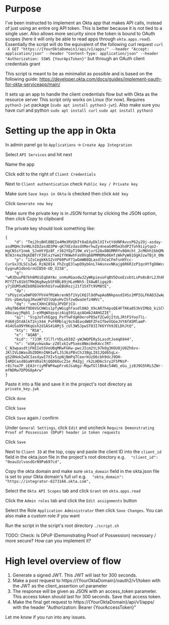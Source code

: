 # Purpose

I've been instructed to implement an Okta app that makes API calls, instead of just using an entire org API token. This is better because it is not tied to a single user. Also allows more security since the token is bound to OAuth scopes (here it will only be able to read apps through `okta.apps.read`). Essentially the script will do the equivalent of the following curl request
`curl -X GET "https://{YourOktaDomain}/api/v1/apps/" --header "Accept: application/json" --header "Content-Type: application/json" --header "Authorization: SSWS {YourApiToken}"` but through an OAuth client credentials grant

This script is meant to be as minimalist as possible and is based on the following guide: https://developer.okta.com/docs/guides/implement-oauth-for-okta-serviceapp/main/

It sets up an app to handle the client credentials flow but with Okta as the resource server
This script only works on Linux (for now). Requires `python3-jwt` package (`sudo apt install python3-jwt`). Also make sure you have curl and python `sudo apt install curl` `sudo apt install python3`

# Setting up the app in Okta

In admin panel go to `Applications` -> `Create App Integration`

Select `API Services` and hit next

Name the app

Click edit to the right of `Client Credentials`

Next to `Client authentication` check `Public key / Private key`

Make sure `Save keys in Okta` is checked then click `Add key`

Click `Generate new key`

Make sure the private key is in JSON format by clicking the JSON option, then click Copy to clipboard

The private key should look something like:

```
{
    "d": "Tmi2hsBHl0BEIe4Mm3RVQhTt0aEdyDklXIfxtYddNPAvvsP62y2Oj-asday-asdMQHc3vHNLhIDZasdD3PW-qK7XEzdasdXMerhwZy4neaG4M5m3hdP2Toh9iiytqo2-HgCNSsY1nmk_SJoHtYQz8F_r362YEpT19W_eVjxrS2Ax0BGMRRYv06Hcht_2cM6hh1bbQMoNObwh14An12KeWtEUcc_H4kZJ0LSxQccEGoK7JHmH9fWsihB-N7A3r4a39gkDBTrF39lxzYwm1YYKWwhFaV0Vq68PMM8Mo06HfzWkPyW81OgHJzwTBjX_0NnRMqBdU1z5w9aiUG539khz8Q",
    "p": "1ZsCegkKkSZvVF60PvF71wGmWB8QLasdlhCeCFmfsnHYcc-CurGxJ3LSCsZwG_RiN28I4_FhZcgE3lwpO9ybGnL74AsnxvNKajg6R6RJzP1qcHYfgD6Wcoc0XzRE5nZ4K1C3P_q5p6cPOIMm-EygnuR1dbnGrnUIB50-UD_V238",
    "q": "wR3DuuPB7kh6MUiEqDAYAc_onHuRGasdwJZyWKpievoFqBV5DseEzvbtLsPo8sBrL2JhXRFfhbMbR-M7fZTs81bSTMkQ6g8wybSF0BL89jHLeHNh5-IXAwBligqz0-y7jDUM5aNIb8REUe9nhUiFvwEBUHszj21f15XTt9VM8tE",
    "dp": "sPUyzxCwbWFO97FhV4fM1WkrenN5f1VyCKQJl9dPwpAoBNkpasdIHSs1MPIGLFKAD3ZwAg6VZrGWvvPQwSPYZsf9PDVhpaMl8etU9Mb40NbcGADzxdWT45t42qo9rkNU-GVs-pbmuSpgJKwaW7d3lUqkuHvISfzwQwaUefz4WVc",
    "dq": "vmcCXHnC85UyJPVDFjCU-vRqfB646Kf9D6VGCHW1s1pfyWGighfasdl0AO_X9cAR7h4psQE4FTKKa053kVIMbb_kiSCVNLDVgYojhQuzrWlbG99nYKFh3uu9MWVr-D8oiwyjMqbS_J-eXMqWXqsqczAig591LqzAGmb24AHGZIE",
    "qi": "VcgJoTvhEgpg_PxYYwFdgKOeroP85efZCwOjItULJRtFSYoo7lL-Pd60jDtdAlkT2njX44_PvFRMblqj9ch4EasdW8FZFeIfbeVGGeJVYAfA5MlamP-4S4USa99YRKqGsh2d1AS41AMj5_cUl3W5JpwST83I7K6YYh9JELDhJtQ",
    "kty": "RSA",
    "e": "AQAB",
    "kid": "7J3M_fJl7lrVDLeOI0Z-yWJWQPERySLasdtJo4q6944",
    "n": "oSKyvkwxAw-zZ0lxkIvP5xms0Nmi0eK4cc7RT-C_N3wpasdtjFHIIe55VeUBqMRwFGKw-pwcJIcm2tL97kOg3KOU8jU8Zh6vv-JKlIVLGWasdbZ0DKnINH1wFLJSJ6zPBsChJ3BgLI81JQd65qLx-gS20Hok2wOCIasdywI7XIv5zpNjNmPqTCeerkUzD6cbh9dcJ9DH-I4RDCasd8GaNYd0alRjQ6D6OucZ1e_M4Zgj_rk2LHD6cSry2F5PNsP-r8i7oa7P_iEA3rriyMFWP4wpFrx6Jsa6gz-MqwTGllBkAc54WG_eGu_jz8J9G5hRLSZWr-mfNDRw7DPDG8pArw"
}
```

Paste it into a file and save it in the project's root directory as `private_key.jwk`

Click `done`

Click `Save`

Click `Save` again / confirm

Under `General Settings`, click `Edit` and uncheck `Require Demonstrating Proof of Possession (DPoP) header in token requests`

Click `Save`

Next to `Client ID` at the top, copy and paste the client ID into the `client_id` field in the okta.json file in the project's root directory e.g. `  "client_id": "0oau3zlvasdGrN9Pa697cd",`

Copy the okta domain and make sure `okta_domain` field in the okta.json file is set to your Okta domain's full url e.g. `  "okta_domain": "https://integrator-6273166.okta.com",`

Select the `Okta API Scopes` tab and click `Grant` on `okta.apps.read`

Click the `Admin roles` tab and click the `Edit assignments` button

Select the Role `Application Administrator` then click `Save Changes`. You can also make a custom role if you want

Run the script in the script's root directory `./script.sh`

TODO: Check: Is DPoP (Demonstrating Proof of Possession) necessary / more secure? How can you implement it?

# High level overview of flow
1. Generate a signed JWT. This JWT will last for 300 seconds.
2. Make a post request to https://{YourOktaDomain}/oauth2/v1/token with the JWT as the client_assertion url parameter
3. The response will be given as JSON with an access_token parameter. This access token should last for 300 seconds. Save that access token.
4. Make the final get request to https://{YourOktaDomain}/api/v1/apps/ with the header "Authorization: Bearer {YourAccessToken}"

Let me know if you run into any issues.
